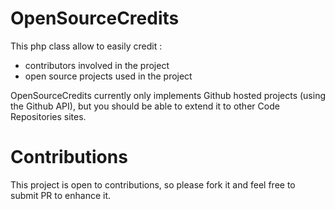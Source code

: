 # OpenSourceCredits

This php class allow to easily credit :
 - contributors involved in the project
 - open source projects used in the project

OpenSourceCredits currently only implements Github hosted projects (using the Github API), but you should be able to extend it to other Code Repositories sites.

# Contributions
This project is open to contributions, so please fork it and feel free to submit PR to enhance it.
